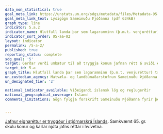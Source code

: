 ```yaml
---
data_non_statistical: true
goal_meta_link: https://unstats.un.org/sdgs/metadata/files/Metadata-05-0A-02.pdf
goal_meta_link_text: Lýsigögn Sameinuðu Þjóðanna (pdf 634kB)
graph_type: line
indicator: 5.a.2
indicator_name: Hlutfall landa þar sem lagaramminn (þ.m.t. venjuréttur) tryggir jafnan rétt kvenna til eignarhalds á landi og/eða yfirráða.
indicator_sort_order: 05-aa-02
layout: indicator
permalink: /5-a-2/
published: true
reporting_status: complete
sdg_goal: '5'
target: Gerðar verði umbætur til að tryggja konum jafnan rétt á sviði efnahagsmála, eignarhalds á og yfirráða yfir landi og öðrum eignum, jafnan rétt á arfi og jafnt aðgengi að fjármálaþjónustu og náttúruauðlindum í samræmi við landslög.  
target_id: 5.a
graph_title: Hlutfall landa þar sem lagaramminn (þ.m.t. venjuréttur) tryggir jafnan rétt kvenna til eignarhalds á landi og/eða yfirráða.
un_custodian_agency: Matvæla- og landbúnaðarstofnun Sameinuðu Þjóðanna (FAO), Alþjóðabankinn (World Bank), Kvennréttindasamtök Sameinuðu Þjóðanna (UN Women)
un_designated_tier: '2'

national_indicator_available: Viðeigandi íslensk lög og reglugerðir
national_geographical_coverage: Ísland
comments_limitations: Gögn fylgja forskrift Sameinuðu Þjóðanna fyrir þennan mælikvarða. Þessi mælikvarði var fundinn í samstarfi við sérfræðinga á þessu sviði.


---
```


[Jafnur eignaréttur er tryggður í stjórnarskrá Íslands](https://www.althingi.is/lagas/nuna/1944033.html). Samkvæmt 65. gr. skulu konur og karlar njóta jafns réttar í hvívetna.
